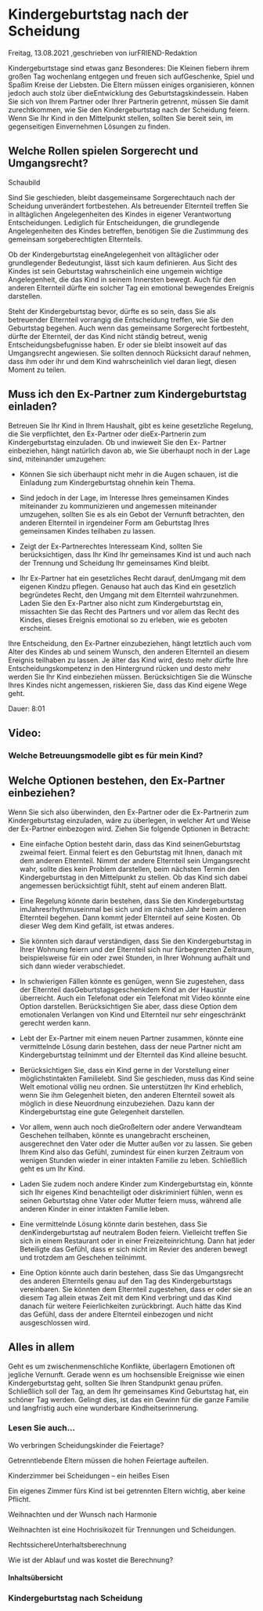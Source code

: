 # Kindergeburtstag nach der Scheidung

Freitag, 13.08.2021 ,geschrieben von iurFRIEND-Redaktion

Kindergeburtstage sind etwas ganz Besonderes: Die Kleinen fiebern ihrem großen Tag wochenlang entgegen und freuen sich aufGeschenke, Spiel und Spaßim Kreise der Liebsten. Die Eltern müssen einiges organisieren, können jedoch auch stolz über dieEntwicklung des Geburtstagskindessein. Haben Sie sich von Ihrem Partner oder Ihrer Partnerin getrennt, müssen Sie damit zurechtkommen, wie Sie den Kindergeburtstag nach der Scheidung feiern. Wenn Sie Ihr Kind in den Mittelpunkt stellen, sollten Sie bereit sein, im gegenseitigen Einvernehmen Lösungen zu finden.

## Welche Rollen spielen Sorgerecht und Umgangsrecht?

Schaubild

Sind Sie geschieden, bleibt dasgemeinsame Sorgerechtauch nach der Scheidung unverändert fortbestehen. Als betreuender Elternteil treffen Sie in alltäglichen Angelegenheiten des Kindes in eigener Verantwortung Entscheidungen. Lediglich für Entscheidungen, die grundlegende Angelegenheiten des Kindes betreffen, benötigen Sie die Zustimmung des gemeinsam sorgeberechtigten Elternteils.

Ob der Kindergeburtstag eineAngelegenheit von alltäglicher oder grundlegender Bedeutungist, lässt sich kaum definieren. Aus Sicht des Kindes ist sein Geburtstag wahrscheinlich eine ungemein wichtige Angelegenheit, die das Kind in seinem Innersten bewegt. Auch für den anderen Elternteil dürfte ein solcher Tag ein emotional bewegendes Ereignis darstellen.

Steht der Kindergeburtstag bevor, dürfte es so sein, dass Sie als betreuender Elternteil vorrangig die Entscheidung treffen, wie Sie den Geburtstag begehen. Auch wenn das gemeinsame Sorgerecht fortbesteht, dürfte der Elternteil, der das Kind nicht ständig betreut, wenig Entscheidungsbefugnisse haben. Er oder sie bleibt insoweit auf das Umgangsrecht angewiesen. Sie sollten dennoch Rücksicht darauf nehmen, dass ihm oder ihr und dem Kind wahrscheinlich viel daran liegt, diesen Moment zu teilen.

## Muss ich den Ex-Partner zum Kindergeburtstag einladen?

Betreuen Sie Ihr Kind in Ihrem Haushalt, gibt es keine gesetzliche Regelung, die Sie verpflichtet, den Ex-Partner oder dieEx-Partnerin zum Kindergeburtstag einzuladen. Ob und inwieweit Sie den Ex- Partner einbeziehen, hängt natürlich davon ab, wie Sie überhaupt noch in der Lage sind, miteinander umzugehen:

- Können Sie sich überhaupt nicht mehr in die Augen schauen, ist die Einladung zum Kindergeburtstag ohnehin kein Thema.

- Sind jedoch in der Lage, im Interesse Ihres gemeinsamen Kindes miteinander zu kommunizieren und angemessen miteinander umzugehen, sollten Sie es als ein Gebot der Vernunft betrachten, den anderen Elternteil in irgendeiner Form am Geburtstag Ihres gemeinsamen Kindes teilhaben zu lassen.

- Zeigt der Ex-Partnerechtes Interesseam Kind, sollten Sie berücksichtigen, dass Ihr Kind Ihr gemeinsames Kind ist und auch nach der Trennung und Scheidung Ihr gemeinsames Kind bleibt.

- Ihr Ex-Partner hat ein gesetzliches Recht darauf, denUmgang mit dem eigenen Kindzu pflegen. Genauso hat auch das Kind ein gesetzlich begründetes Recht, den Umgang mit dem Elternteil wahrzunehmen. Laden Sie den Ex-Partner also nicht zum Kindergeburtstag ein, missachten Sie das Recht des Partners und vor allem das Recht des Kindes, dieses Ereignis emotional so zu erleben, wie es geboten erscheint.

Ihre Entscheidung, den Ex-Partner einzubeziehen, hängt letztlich auch vom Alter des Kindes ab und seinem Wunsch, den anderen Elternteil an diesem Ereignis teilhaben zu lassen. Je älter das Kind wird, desto mehr dürfte Ihre Entscheidungskompetenz in den Hintergrund rücken und desto mehr werden Sie Ihr Kind einbeziehen müssen. Berücksichtigen Sie die Wünsche Ihres Kindes nicht angemessen, riskieren Sie, dass das Kind eigene Wege geht.

Dauer: 8:01

## Video:

### Welche Betreuungsmodelle gibt es für mein Kind?

## Welche Optionen bestehen, den Ex-Partner einbeziehen?

Wenn Sie sich also überwinden, den Ex-Partner oder die Ex-Partnerin zum Kindergeburtstag einzuladen, wäre zu überlegen, in welcher Art und Weise der Ex-Partner einbezogen wird. Ziehen Sie folgende Optionen in Betracht:

- Eine einfache Option besteht darin, dass das Kind seinenGeburtstag zweimal feiert. Einmal feiert es den Geburtstag mit Ihnen, danach mit dem anderen Elternteil. Nimmt der andere Elternteil sein Umgangsrecht wahr, sollte dies kein Problem darstellen, beim nächsten Termin den Kindergeburtstag in den Mittelpunkt zu stellen. Ob das Kind sich dabei angemessen berücksichtigt fühlt, steht auf einem anderen Blatt.

- Eine Regelung könnte darin bestehen, dass Sie den Kindergeburtstag imJahresrhythmuseinmal bei sich und im nächsten Jahr beim anderen Elternteil begehen. Dann kommt jeder Elternteil auf seine Kosten. Ob dieser Weg dem Kind gefällt, ist etwas anderes.

- Sie könnten sich darauf verständigen, dass Sie den Kindergeburtstag in Ihrer Wohnung feiern und der Elternteil sich nur fürbegrenzten Zeitraum, beispielsweise für ein oder zwei Stunden, in Ihrer Wohnung aufhält und sich dann wieder verabschiedet.

- In schwierigen Fällen könnte es genügen, wenn Sie zugestehen, dass der Elternteil dasGeburtstagsgeschenkdem Kind an der Haustür überreicht. Auch ein Telefonat oder ein Telefonat mit Video könnte eine Option darstellen. Berücksichtigen Sie aber, dass diese Option dem emotionalen Verlangen von Kind und Elternteil nur sehr eingeschränkt gerecht werden kann.

- Lebt der Ex-Partner mit einem neuen Partner zusammen, könnte eine vermittelnde Lösung darin bestehen, dass der neue Partner nicht am Kindergeburtstag teilnimmt und der Elternteil das Kind alleine besucht.

- Berücksichtigen Sie, dass ein Kind gerne in der Vorstellung einer möglichstintakten Familielebt. Sind Sie geschieden, muss das Kind seine Welt emotional völlig neu ordnen. Sie unterstützen Ihr Kind erheblich, wenn Sie ihm Gelegenheit bieten, den anderen Elternteil soweit als möglich in diese Neuordnung einzubeziehen. Dazu kann der Kindergeburtstag eine gute Gelegenheit darstellen.

- Vor allem, wenn auch noch dieGroßeltern oder andere Verwandteam Geschehen teilhaben, könnte es unangebracht erscheinen, ausgerechnet den Vater oder die Mutter außen vor zu lassen. Sie geben Ihrem Kind also das Gefühl, zumindest für einen kurzen Zeitraum von wenigen Stunden wieder in einer intakten Familie zu leben. Schließlich geht es um Ihr Kind.

- Laden Sie zudem noch andere Kinder zum Kindergeburtstag ein, könnte sich Ihr eigenes Kind benachteiligt oder diskriminiert fühlen, wenn es seinen Geburtstag ohne Vater oder Mutter feiern muss, während alle anderen Kinder in einer intakten Familie leben.

- Eine vermittelnde Lösung könnte darin bestehen, dass Sie denKindergeburtstag auf neutralem Boden feiern. Vielleicht treffen Sie sich in einem Restaurant oder in einer Freizeiteinrichtung. Dann hat jeder Beteiligte das Gefühl, dass er sich nicht im Revier des anderen bewegt und trotzdem am Geschehen teilnimmt.

- Eine Option könnte auch darin bestehen, dass Sie das Umgangsrecht des anderen Elternteils genau auf den Tag des Kindergeburtstags vereinbaren. Sie könnten dem Elternteil zugestehen, dass er oder sie an diesem Tag allein etwas Zeit mit dem Kind verbringt und das Kind danach für weitere Feierlichkeiten zurückbringt. Auch hätte das Kind das Gefühl, dass der andere Elternteil einbezogen und nicht ausgeschlossen wird.

## Alles in allem

Geht es um zwischenmenschliche Konflikte, überlagern Emotionen oft jegliche Vernunft. Gerade wenn es um hochsensible Ereignisse wie einen Kindergeburtstag geht, sollten Sie Ihren Standpunkt genau prüfen. Schließlich soll der Tag, an dem Ihr gemeinsames Kind Geburtstag hat, ein schöner Tag werden. Gelingt dies, ist das ein Gewinn für die ganze Familie und langfristig auch eine wunderbare Kindheitserinnerung.

### Lesen Sie auch...

Wo verbringen Scheidungskinder die Feiertage?

Getrenntlebende Eltern müssen die hohen Feiertage aufteilen.

Kinderzimmer bei Scheidungen – ein heißes Eisen

Ein eigenes Zimmer fürs Kind ist bei getrennten Eltern wichtig, aber keine Pflicht.

Weihnachten und der Wunsch nach Harmonie

Weihnachten ist eine Hochrisikozeit für Trennungen und Scheidungen.

RechtssichereUnterhaltsberechnung

Wie ist der Ablauf und was kostet die Berechnung?

#### Inhaltsübersicht

### Kindergeburtstag nach Scheidung